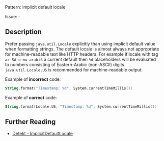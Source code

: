 Pattern: Implicit default locale

Issue: -

## Description

Prefer passing `java.util.Locale` explicitly than using implicit default value when formatting strings. The default locale is almost always not appropriate for machine-readable text like HTTP headers. For example if locale with tag `ar-SA-u-nu-arab` is a current default then `%d` placeholders will be evaluated to numbers consisting of Eastern-Arabic (non-ASCII) digits. `java.util.Locale.US` is recommended for machine-readable output.

Example of **incorrect** code:

```kotlinString.format("Timestamp: %d", System.currentTimeMillis())```

Example of **correct** code:

```kotlinString.format(Locale.US, "Timestamp: %d", System.currentTimeMillis())```

## Further Reading

* [Detekt - ImplicitDefaultLocale](https://arturbosch.github.io/detekt/potential-bugs.html#implicitdefaultlocale)